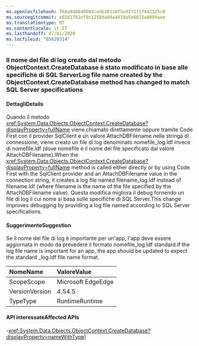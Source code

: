 ```yaml
---
ms.openlocfilehash: 768a948849064cedb38110f5ed271717442325c0
ms.sourcegitcommit: e02d17b2cf9c1258dadda4810a5e6072a0089aee
ms.translationtype: MT
ms.contentlocale: it-IT
ms.lasthandoff: 07/01/2020
ms.locfileid: "85620314"
---
```

### <a name="log-file-name-created-by-the-objectcontextcreatedatabase-method-has-changed-to-match-sql-server-specifications"></a><span data-ttu-id="5300c-101">Il nome del file di log creato dal metodo ObjectContext.CreateDatabase è stato modificato in base alle specifiche di SQL Server</span><span class="sxs-lookup"><span data-stu-id="5300c-101">Log file name created by the ObjectContext.CreateDatabase method has changed to match SQL Server specifications</span></span>

#### <a name="details"></a><span data-ttu-id="5300c-102">Dettagli</span><span class="sxs-lookup"><span data-stu-id="5300c-102">Details</span></span>

<span data-ttu-id="5300c-103">Quando il metodo <xref:System.Data.Objects.ObjectContext.CreateDatabase?displayProperty=fullName> viene chiamato direttamente oppure tramite Code First con il provider SqlClient e un valore AttachDBFilename nella stringa di connessione, viene creato un file di log denominato nomefile_log.ldf invece di nomefile.ldf (dove nomefile è il nome del file specificato dal valore AttachDBFilename).</span><span class="sxs-lookup"><span data-stu-id="5300c-103">When the <xref:System.Data.Objects.ObjectContext.CreateDatabase?displayProperty=fullName> method is called either directly or by using Code First with the SqlClient provider and an AttachDBFilename value in the connection string, it creates a log file named filename_log.ldf instead of filename.ldf (where filename is the name of the file specified by the AttachDBFilename value).</span></span> <span data-ttu-id="5300c-104">Questa modifica migliora il debug fornendo un file di log il cui nome si basa sulle specifiche di SQL Server.</span><span class="sxs-lookup"><span data-stu-id="5300c-104">This change improves debugging by providing a log file named according to SQL Server specifications.</span></span>

#### <a name="suggestion"></a><span data-ttu-id="5300c-105">Suggerimento</span><span class="sxs-lookup"><span data-stu-id="5300c-105">Suggestion</span></span>

<span data-ttu-id="5300c-106">Se il nome del file di log è importante per un'app, l'app deve essere aggiornata in modo da prevedere il formato nomefile_log.ldf standard.</span><span class="sxs-lookup"><span data-stu-id="5300c-106">If the log file name is important for an app, the app should be updated to expect the standard _log.ldf file name format.</span></span>

| <span data-ttu-id="5300c-107">Nome</span><span class="sxs-lookup"><span data-stu-id="5300c-107">Name</span></span>    | <span data-ttu-id="5300c-108">Valore</span><span class="sxs-lookup"><span data-stu-id="5300c-108">Value</span></span>       |
|:--------|:------------|
| <span data-ttu-id="5300c-109">Scope</span><span class="sxs-lookup"><span data-stu-id="5300c-109">Scope</span></span>   |<span data-ttu-id="5300c-110">Microsoft Edge</span><span class="sxs-lookup"><span data-stu-id="5300c-110">Edge</span></span>|
|<span data-ttu-id="5300c-111">Version</span><span class="sxs-lookup"><span data-stu-id="5300c-111">Version</span></span>|<span data-ttu-id="5300c-112">4.5</span><span class="sxs-lookup"><span data-stu-id="5300c-112">4.5</span></span>|
|<span data-ttu-id="5300c-113">Type</span><span class="sxs-lookup"><span data-stu-id="5300c-113">Type</span></span>|<span data-ttu-id="5300c-114">Runtime</span><span class="sxs-lookup"><span data-stu-id="5300c-114">Runtime</span></span>

#### <a name="affected-apis"></a><span data-ttu-id="5300c-115">API interessate</span><span class="sxs-lookup"><span data-stu-id="5300c-115">Affected APIs</span></span>

-<xref:System.Data.Objects.ObjectContext.CreateDatabase?displayProperty=nameWithType></li></ul>|
